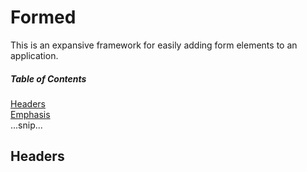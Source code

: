 # Formed

This is an expansive framework for easily adding form elements to an application.

##### Table of Contents  
[Headers](#headers)  
[Emphasis](#emphasis)  
...snip...    
<a name="headers"/>
## Headers
